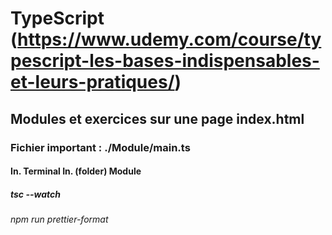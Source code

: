 # TypeScript (https://www.udemy.com/course/typescript-les-bases-indispensables-et-leurs-pratiques/)

## Modules et exercices sur une page index.html

### Fichier important : ./Module/main.ts

#### In. Terminal In. (folder) Module
##### tsc --watch
###### npm run prettier-format